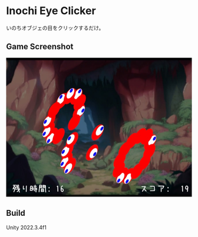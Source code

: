# Inochi Eye Clicker

いのちオブジェの目をクリックするだけ。

## Game Screenshot

![](image.jpg)

## Build

Unity 2022.3.4f1
